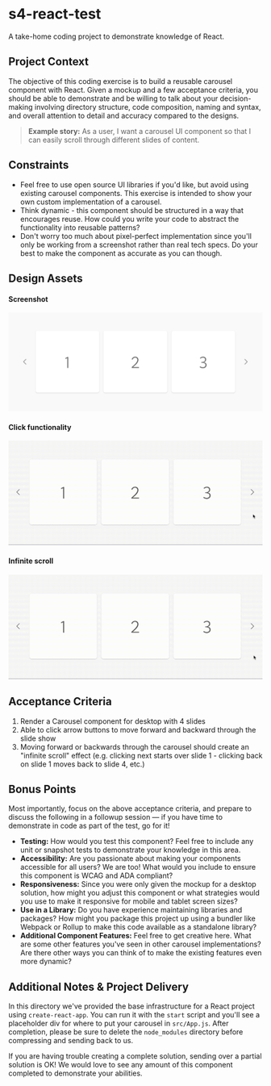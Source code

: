 # s4-react-test

A take-home coding project to demonstrate knowledge of React.

## Project Context

The objective of this coding exercise is to build a reusable carousel component with React. Given a mockup and a few acceptance criteria, you should be able to demonstrate and be willing to talk about your decision-making involving directory structure, code composition, naming and syntax, and overall attention to detail and accuracy compared to the designs.

> **Example story:** As a user, I want a carousel UI component so that I can easily scroll through different slides of content.

## Constraints

- Feel free to use open source UI libraries if you'd like, but avoid using existing carousel components. This exercise is intended to show your own custom implementation of a carousel.
- Think dynamic - this component should be structured in a way that encourages reuse. How could you write your code to abstract the functionality into reusable patterns?
- Don't worry too much about pixel-perfect implementation since you'll only be working from a screenshot rather than real tech specs. Do your best to make the component as accurate as you can though.

## Design Assets

#### Screenshot

![carousel screen shot](./src/assets/carousel.png)

#### Click functionality

![click functionality](./src/assets/click-scroll.gif)

#### Infinite scroll

![infinite scroll](./src/assets/infinite-scroll.gif)

## Acceptance Criteria

1. Render a Carousel component for desktop with 4 slides
1. Able to click arrow buttons to move forward and backward through the slide show
1. Moving forward or backwards through the carousel should create an "infinite scroll" effect (e.g. clicking next starts over slide 1 - clicking back on slide 1 moves back to slide 4, etc.)

## Bonus Points

Most importantly, focus on the above acceptance criteria, and prepare to discuss the following in a followup session — if you have time to demonstrate in code as part of the test, go for it!

- **Testing:** How would you test this component? Feel free to include any unit or snapshot tests to demonstrate your knowledge in this area.
- **Accessibility:** Are you passionate about making your components accessible for all users? We are too! What would you include to ensure this component is WCAG and ADA compliant?
- **Responsiveness:** Since you were only given the mockup for a desktop solution, how might you adjust this component or what strategies would you use to make it responsive for mobile and tablet screen sizes?
- **Use in a Library:** Do you have experience maintaining libraries and packages? How might you package this project up using a bundler like Webpack or Rollup to make this code available as a standalone library?
- **Additional Component Features:** Feel free to get creative here. What are some other features you've seen in other carousel implementations? Are there other ways you can think of to make the existing features even more dynamic?

## Additional Notes & Project Delivery

In this directory we've provided the base infrastructure for a React project using `create-react-app`. You can run it with the `start` script and you'll see a placeholder div for where to put your carousel in `src/App.js`. After completion, please be sure to delete the `node_modules` directory before compressing and sending back to us.

If you are having trouble creating a complete solution, sending over a partial solution is OK! We would love to see any amount of this component completed to demonstrate your abilities.

